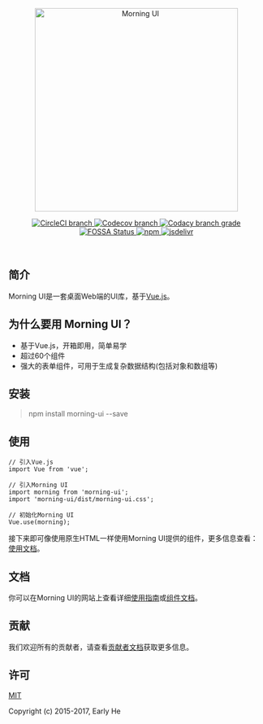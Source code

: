 <p align="center">
    <img src="http://h0.hucdn.com/open/201643/b11d51da34591932_1200x1200.jpg" width="400" alt="Morning UI">
</p>

<p align="center">
    <a href="https://circleci.com/gh/Morning-UI/morning-ui">
        <img src="https://img.shields.io/circleci/project/github/Morning-UI/morning-ui/master.svg" alt="CircleCI branch">
    </a>
    <a href="https://codecov.io/gh/Morning-UI/morning-ui/branch/master">
        <img src="https://img.shields.io/codecov/c/github/Morning-UI/morning-ui/master.svg" alt="Codecov branch">
    </a>
    <a href="https://www.codacy.com/app/EarlyH/morning-ui?utm_source=github.com&amp;utm_medium=referral&amp;utm_content=Morning-UI/morning-ui&amp;utm_campaign=Badge_Grade">
        <img src="https://img.shields.io/codacy/grade/91448799c68e4422ba6436a7ecdb08a7/master.svg" alt="Codacy branch grade">
    </a>
    <a href="https://app.fossa.io/projects/git%2Bgithub.com%2FMorning-UI%2Fmorning-ui?ref=badge_shield">
        <img src="https://app.fossa.io/api/projects/git%2Bgithub.com%2FMorning-UI%2Fmorning-ui.svg?type=shield" alt="FOSSA Status">
    </a>
    <a href="https://www.npmjs.com/package/morning-ui">
        <img src="https://img.shields.io/npm/l/morning-ui.svg" alt="npm">
    </a>
    <a href="https://www.jsdelivr.com/package/npm/morning-ui">
        <img src="https://data.jsdelivr.com/v1/package/npm/morning-ui/badge?style=rounded" alt="jsdelivr">
    </a>
</p>
<br>

## 简介

Morning UI是一套桌面Web端的UI库，基于[Vue.js](https://github.com/vuejs/vue)。

## 为什么要用 Morning UI？

- 基于Vue.js，开箱即用，简单易学
- 超过60个组件
- 强大的表单组件，可用于生成复杂数据结构(包括对象和数组等)

## 安装

> npm install morning-ui --save

## 使用

    // 引入Vue.js
    import Vue from 'vue';

    // 引入Morning UI
    import morning from 'morning-ui';
    import 'morning-ui/dist/morning-ui.css';

    // 初始化Morning UI
    Vue.use(morning);

接下来即可像使用原生HTML一样使用Morning UI提供的组件，更多信息查看：[使用文档](https://morning-ui.com/guide/usage.html)。

## 文档

你可以在Morning UI的网站上查看详细[使用指南](https://morning-ui.com/guide/introduction.html)或[组件文档](https://morning-ui.com/component/h.html)。

## 贡献

我们欢迎所有的贡献者，请查看[贡献者文档](https://morning-ui.com/guide/becontributor.html)获取更多信息。

## 许可

[MIT](http://opensource.org/licenses/MIT)

Copyright (c) 2015-2017, Early He
